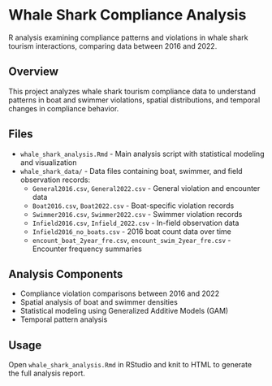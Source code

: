 # Whale Shark Compliance Analysis

R analysis examining compliance patterns and violations in whale shark tourism interactions, comparing data between 2016 and 2022.

## Overview

This project analyzes whale shark tourism compliance data to understand patterns in boat and swimmer violations, spatial distributions, and temporal changes in compliance behavior.

## Files

- `whale_shark_analysis.Rmd` - Main analysis script with statistical modeling and visualization
- `whale_shark_data/` - Data files containing boat, swimmer, and field observation records:
  - `General2016.csv`, `General2022.csv` - General violation and encounter data
  - `Boat2016.csv`, `Boat2022.csv` - Boat-specific violation records
  - `Swimmer2016.csv`, `Swimmer2022.csv` - Swimmer violation records
  - `Infield2016.csv`, `Infield_2022.csv` - In-field observation data
  - `Infield2016_no_boats.csv` - 2016 boat count data over time
  - `encount_boat_2year_fre.csv`, `encount_swim_2year_fre.csv` - Encounter frequency summaries

## Analysis Components

- Compliance violation comparisons between 2016 and 2022
- Spatial analysis of boat and swimmer densities
- Statistical modeling using Generalized Additive Models (GAM)
- Temporal pattern analysis

## Usage

Open `whale_shark_analysis.Rmd` in RStudio and knit to HTML to generate the full analysis report.

